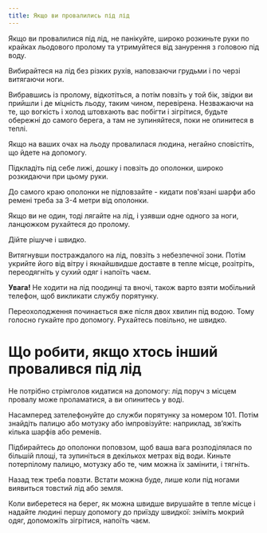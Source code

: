 ```yaml
---
title: Якщо ви провалились під лід
---
```


Якщо ви провалилися під лід, не панікуйте, широко розкиньте руки по крайках льодового пролому та утримуйтеся від занурення з головою під воду.

Вибирайтеся на лід без різких рухів, наповзаючи грудьми і по черзі витягаючи ноги.

Вибравшись із пролому, відкотіться, а потім повзіть у той бік, звідки ви прийшли і де міцність льоду, таким чином, перевірена. Незважаючи на те, що вогкість і холод штовхають вас побігти і зігрітися, будьте обережні до самого берега, а там не зупиняйтеся, поки не опинитеся в теплі.

Якщо на ваших очах на льоду провалилася людина, негайно сповістіть, що йдете на допомогу.

Підкладіть під себе лижі, дошку і повзіть до ополонки, широко розкидаючи при цьому руки.

До самого краю ополонки не підповзайте - кидати пов'язані шарфи або ремені треба за 3-4 метри від ополонки.

Якщо ви не один, тоді лягайте на лід, і узявши одне одного за ноги, ланцюжком рухайтеся до пролому.

Дійте рішуче і швидко.

Витягнувши постраждалого на лід, повзіть з небезпечної зони. Потім укрийте його від вітру і якнайшвидше доставте в тепле місце, розітріть, переодягніть у сухий одяг і напоїть чаєм.

**Увага!** Не ходити на лід поодинці та вночі, також варто взяти мобільний телефон, щоб викликати службу порятунку.

Переохолодження починається вже після двох хвилин під водою. Тому голосно гукайте про допомогу. Рухайтесь повільно, не швидко.

# Що робити, якщо хтось інший провалився під лід

Не потрібно стрімголов кидатися на допомогу: лід поруч з місцем провалу може проламатися, а ви опинитесь у воді.

Насамперед зателефонуйте до служби порятунку за номером 101. Потім знайдіть палицю або мотузку або імпровізуйте: наприклад, зв’яжіть кілька шарфів або ременів.

Підбирайтесь до ополонки поповзом, щоб ваша вага розподілялася по більшій площі, та зупиніться в декількох метрах від води. Киньте потерпілому палицю, мотузку або те, чим можна їх замінити, і тягніть.

Назад теж треба повзти. Встати можна буде, лише коли під ногами виявиться товстий лід або земля.

Коли виберетеся на берег, як можна швидше вирушайте в тепле місце і надайте людині першу допомогу до приїзду швидкої: зніміть мокрий одяг, допоможіть зігрітися, напоїть чаєм.
